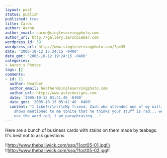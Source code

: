 ```yaml
---
layout: post
status: publish
published: true
title: Cards
author: Aaron
author_email: aaron@singleservingphoto.com
author_url: http://gallery.aaronbieber.com
wordpress_id: 39
wordpress_url: http://www.singleservingphoto.com/?p=39
date: '2005-10-12 15:24:15 -0400'
date_gmt: '2005-10-12 19:24:15 -0400'
categories:
- Aaron's Photos
tags: []
comments:
- id: 11
  author: Heather
  author_email: heather@singleservingphoto.com
  author_url: http://www.asterdesigns.com
  date: '2005-10-13 01:41:40 -0400'
  date_gmt: '2005-10-13 05:41:40 -0400'
  content: "I like!\r\n\r\nMy friend, Zach who attended one of my million rhett miller
    shows mentioned to me tonite that he thinks your stuff is rad... well, he didn't
    use the word rad, i am paraphrasing..."
---
```

Here are a bunch of business cards with stains on them made by teabags.
It's best not to ask questions.

!!http://www.thebailiwick.com/ssp/11oct05-01.jpg!!\
 !!http://www.thebailiwick.com/ssp/11oct05-02.jpg!!
